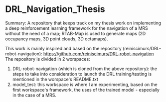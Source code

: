 # DRL_Navigation_Thesis
Summary: A repository that keeps track on my thesis work on implementing a deep reinforcement learning framework for the navigation of a MRS without the need of a map; RTAB-Map is used to generate maps (2D occupancy maps, 3D point clouds, 3D octamaps).

This work is mainly inspired and based on the repository (reiniscimurs/DRL-robot-navigation): https://github.com/reiniscimurs/DRL-robot-navigation
The repository is divided in 2 worspaces:
1. DRL-robot-navigation (which is cloned from the above repository): the steps to take into consideration to launch the DRL training/testing is mentioned in the worspace's README.txt
2. model_test: this workspace is where I am experimenting, based on the first workspace's framework, the uses of the trained model - especially in the case of a MRS.
